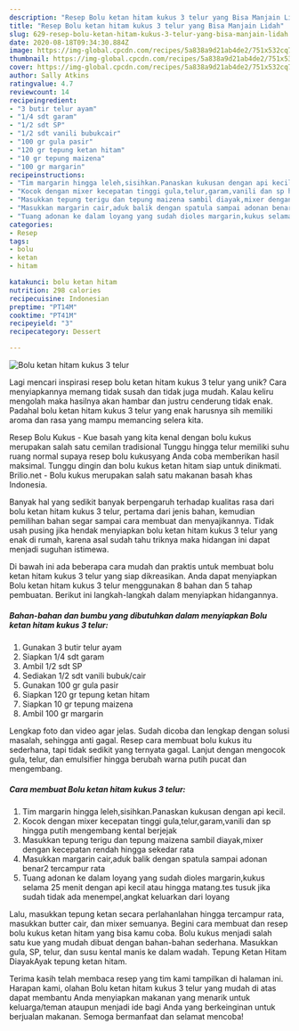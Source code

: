 ```yaml
---
description: "Resep Bolu ketan hitam kukus 3 telur yang Bisa Manjain Lidah"
title: "Resep Bolu ketan hitam kukus 3 telur yang Bisa Manjain Lidah"
slug: 629-resep-bolu-ketan-hitam-kukus-3-telur-yang-bisa-manjain-lidah
date: 2020-08-18T09:34:30.884Z
image: https://img-global.cpcdn.com/recipes/5a838a9d21ab4de2/751x532cq70/bolu-ketan-hitam-kukus-3-telur-foto-resep-utama.jpg
thumbnail: https://img-global.cpcdn.com/recipes/5a838a9d21ab4de2/751x532cq70/bolu-ketan-hitam-kukus-3-telur-foto-resep-utama.jpg
cover: https://img-global.cpcdn.com/recipes/5a838a9d21ab4de2/751x532cq70/bolu-ketan-hitam-kukus-3-telur-foto-resep-utama.jpg
author: Sally Atkins
ratingvalue: 4.7
reviewcount: 14
recipeingredient:
- "3 butir telur ayam"
- "1/4 sdt garam"
- "1/2 sdt SP"
- "1/2 sdt vanili bubukcair"
- "100 gr gula pasir"
- "120 gr tepung ketan hitam"
- "10 gr tepung maizena"
- "100 gr margarin"
recipeinstructions:
- "Tim margarin hingga leleh,sisihkan.Panaskan kukusan dengan api kecil."
- "Kocok dengan mixer kecepatan tinggi gula,telur,garam,vanili dan sp hingga putih mengembang kental berjejak"
- "Masukkan tepung terigu dan tepung maizena sambil diayak,mixer dengan kecepatan rendah hingga sekedar rata"
- "Masukkan margarin cair,aduk balik dengan spatula sampai adonan benar2 tercampur rata"
- "Tuang adonan ke dalam loyang yang sudah dioles margarin,kukus selama 25 menit dengan api kecil atau hingga matang.tes tusuk jika sudah tidak ada menempel,angkat keluarkan dari loyang"
categories:
- Resep
tags:
- bolu
- ketan
- hitam

katakunci: bolu ketan hitam 
nutrition: 298 calories
recipecuisine: Indonesian
preptime: "PT14M"
cooktime: "PT41M"
recipeyield: "3"
recipecategory: Dessert

---
```



![Bolu ketan hitam kukus 3 telur](https://img-global.cpcdn.com/recipes/5a838a9d21ab4de2/751x532cq70/bolu-ketan-hitam-kukus-3-telur-foto-resep-utama.jpg)

Lagi mencari inspirasi resep bolu ketan hitam kukus 3 telur yang unik? Cara menyiapkannya memang tidak susah dan tidak juga mudah. Kalau keliru mengolah maka hasilnya akan hambar dan justru cenderung tidak enak. Padahal bolu ketan hitam kukus 3 telur yang enak harusnya sih memiliki aroma dan rasa yang mampu memancing selera kita.

Resep Bolu Kukus - Kue basah yang kita kenal dengan bolu kukus merupakan salah satu cemilan tradisional Tunggu hingga telur memiliki suhu ruang normal supaya resep bolu kukusyang Anda coba memberikan hasil maksimal. Tunggu dingin dan bolu kukus ketan hitam siap untuk dinikmati. Brilio.net - Bolu kukus merupakan salah satu makanan basah khas Indonesia.

Banyak hal yang sedikit banyak berpengaruh terhadap kualitas rasa dari bolu ketan hitam kukus 3 telur, pertama dari jenis bahan, kemudian pemilihan bahan segar sampai cara membuat dan menyajikannya. Tidak usah pusing jika hendak menyiapkan bolu ketan hitam kukus 3 telur yang enak di rumah, karena asal sudah tahu triknya maka hidangan ini dapat menjadi suguhan istimewa.


Di bawah ini ada beberapa cara mudah dan praktis untuk membuat bolu ketan hitam kukus 3 telur yang siap dikreasikan. Anda dapat menyiapkan Bolu ketan hitam kukus 3 telur menggunakan 8 bahan dan 5 tahap pembuatan. Berikut ini langkah-langkah dalam menyiapkan hidangannya.

<!--inarticleads1-->

##### Bahan-bahan dan bumbu yang dibutuhkan dalam menyiapkan Bolu ketan hitam kukus 3 telur:

1. Gunakan 3 butir telur ayam
1. Siapkan 1/4 sdt garam
1. Ambil 1/2 sdt SP
1. Sediakan 1/2 sdt vanili bubuk/cair
1. Gunakan 100 gr gula pasir
1. Siapkan 120 gr tepung ketan hitam
1. Siapkan 10 gr tepung maizena
1. Ambil 100 gr margarin


Lengkap foto dan video agar jelas. Sudah dicoba dan lengkap dengan solusi masalah, sehingga anti gagal. Resep cara membuat bolu kukus itu sederhana, tapi tidak sedikit yang ternyata gagal. Lanjut dengan mengocok gula, telur, dan emulsifier hingga berubah warna putih pucat dan mengembang. 

<!--inarticleads2-->

##### Cara membuat Bolu ketan hitam kukus 3 telur:

1. Tim margarin hingga leleh,sisihkan.Panaskan kukusan dengan api kecil.
1. Kocok dengan mixer kecepatan tinggi gula,telur,garam,vanili dan sp hingga putih mengembang kental berjejak
1. Masukkan tepung terigu dan tepung maizena sambil diayak,mixer dengan kecepatan rendah hingga sekedar rata
1. Masukkan margarin cair,aduk balik dengan spatula sampai adonan benar2 tercampur rata
1. Tuang adonan ke dalam loyang yang sudah dioles margarin,kukus selama 25 menit dengan api kecil atau hingga matang.tes tusuk jika sudah tidak ada menempel,angkat keluarkan dari loyang


Lalu, masukkan tepung ketan secara perlahanlahan hingga tercampur rata, masukkan butter cair, dan mixer semuanya. Begini cara membuat dan resep bolu kukus ketan hitam yang bisa kamu coba. Bolu kukus menjadi salah satu kue yang mudah dibuat dengan bahan-bahan sederhana. Masukkan gula, SP, telur, dan susu kental manis ke dalam wadah. Tepung Ketan Hitam DiayakAyak tepung ketan hitam. 

Terima kasih telah membaca resep yang tim kami tampilkan di halaman ini. Harapan kami, olahan Bolu ketan hitam kukus 3 telur yang mudah di atas dapat membantu Anda menyiapkan makanan yang menarik untuk keluarga/teman ataupun menjadi ide bagi Anda yang berkeinginan untuk berjualan makanan. Semoga bermanfaat dan selamat mencoba!
